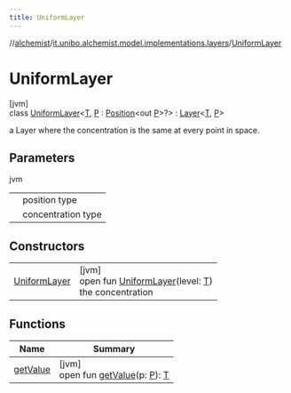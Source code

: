 ```yaml
---
title: UniformLayer
---
```

//[alchemist](../../../index.html)/[it.unibo.alchemist.model.implementations.layers](../index.html)/[UniformLayer](index.html)



# UniformLayer



[jvm]\
class [UniformLayer](index.html)<[T](index.html), [P](index.html) : [Position](../../it.unibo.alchemist.model.interfaces/-position/index.html)<out [P](../../it.unibo.alchemist/-supported-incarnations/get.html)>?> : [Layer](../../it.unibo.alchemist.model.interfaces/-layer/index.html)<[T](../../it.unibo.alchemist/-supported-incarnations/get.html), [P](../../it.unibo.alchemist/-supported-incarnations/get.html)> 

a Layer where the concentration is the same at every point in space.



## Parameters


jvm

| | |
|---|---|
| <P> | position type |
| <T> | concentration type |



## Constructors


| | |
|---|---|
| [UniformLayer](-uniform-layer.html) | [jvm]<br>open fun [UniformLayer](-uniform-layer.html)(level: [T](../../it.unibo.alchemist/-supported-incarnations/get.html))<br>the concentration |


## Functions


| Name | Summary |
|---|---|
| [getValue](get-value.html) | [jvm]<br>open fun [getValue](get-value.html)(p: [P](../../it.unibo.alchemist/-supported-incarnations/get.html)): [T](../../it.unibo.alchemist/-supported-incarnations/get.html) |


